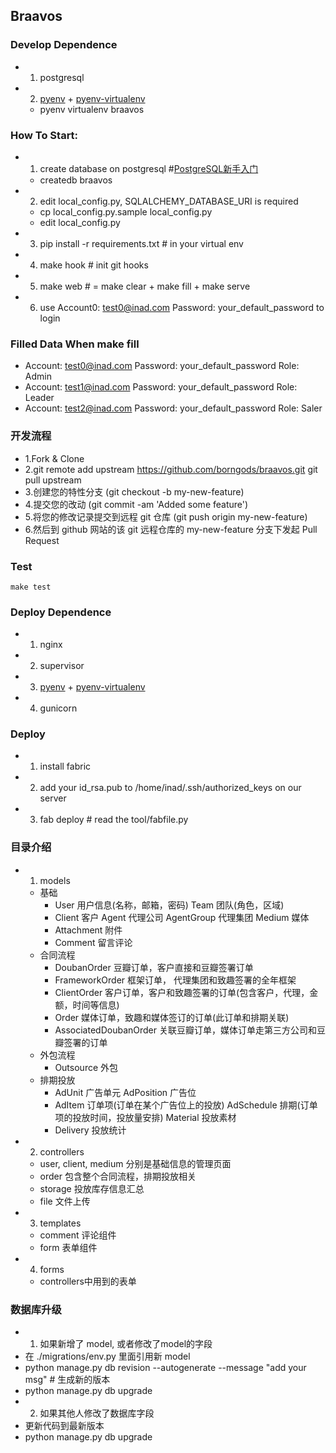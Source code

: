 ## Braavos

### Develop Dependence

- 1. postgresql
- 2. [pyenv](https://github.com/yyuu/pyenv) + [pyenv-virtualenv](https://github.com/yyuu/pyenv-virtualenv)
  - pyenv virtualenv braavos

### How To Start:

- 1. create database on postgresql #[PostgreSQL新手入门](http://www.ruanyifeng.com/blog/2013/12/getting_started_with_postgresql.html)
  - createdb braavos
- 2. edit local_config.py, SQLALCHEMY_DATABASE_URI is required
  - cp local_config.py.sample local_config.py
  - edit local_config.py
- 3. pip install -r requirements.txt  # in your virtual env
- 4. make hook  # init git hooks
- 5. make web  # = make clear + make fill + make serve
- 6. use Account0: test0@inad.com Password: your_default_password to login


### Filled Data When make fill

- Account: test0@inad.com Password: your_default_password  Role: Admin
- Account: test1@inad.com Password: your_default_password  Role: Leader
- Account: test2@inad.com Password: your_default_password  Role: Saler


### 开发流程

- 1.Fork & Clone
- 2.git remote add upstream https://github.com/borngods/braavos.git
    git pull upstream
- 3.创建您的特性分支 (git checkout -b my-new-feature)
- 4.提交您的改动 (git commit -am 'Added some feature')
- 5.将您的修改记录提交到远程 git 仓库 (git push origin my-new-feature)
- 6.然后到 github 网站的该 git 远程仓库的 my-new-feature 分支下发起 Pull Request


### Test

    make test

### Deploy Dependence

- 1. nginx
- 2. supervisor
- 3. [pyenv](https://github.com/yyuu/pyenv) + [pyenv-virtualenv](https://github.com/yyuu/pyenv-virtualenv)
- 4. gunicorn

### Deploy

- 1. install fabric
- 2. add your id_rsa.pub to /home/inad/.ssh/authorized_keys on our server
- 3. fab deploy # read the tool/fabfile.py


### 目录介绍

- 1. models
  - 基础 
    - User 用户信息(名称，邮箱，密码)  Team 团队(角色，区域)
    - Client 客户 Agent 代理公司  AgentGroup 代理集团 Medium  媒体
    - Attachment 附件
    - Comment 留言评论
  - 合同流程
    - DoubanOrder 豆瓣订单，客户直接和豆瓣签署订单
    - FrameworkOrder 框架订单， 代理集团和致趣签署的全年框架
    - ClientOrder 客户订单，客户和致趣签署的订单(包含客户，代理，金额，时间等信息)
    - Order 媒体订单，致趣和媒体签订的订单(此订单和排期关联)
    - AssociatedDoubanOrder 关联豆瓣订单，媒体订单走第三方公司和豆瓣签署的订单
  - 外包流程
    - Outsource 外包
  - 排期投放
    - AdUnit 广告单元 AdPosition 广告位
    - AdItem 订单项(订单在某个广告位上的投放)  AdSchedule 排期(订单项的投放时间，投放量安排) Material 投放素材
    - Delivery 投放统计
- 2. controllers
  - user, client, medium 分别是基础信息的管理页面
  - order 包含整个合同流程，排期投放相关
  - storage 投放库存信息汇总
  - file 文件上传
- 3. templates
  - comment 评论组件
  - form 表单组件
- 4. forms
  - controllers中用到的表单


### 数据库升级

- 1. 如果新增了 model, 或者修改了model的字段
 - 在 ./migrations/env.py 里面引用新 model
 - python manage.py db revision --autogenerate --message "add your msg"  # 生成新的版本
 - python manage.py db upgrade
- 2. 如果其他人修改了数据库字段
 - 更新代码到最新版本
 - python manage.py db upgrade
